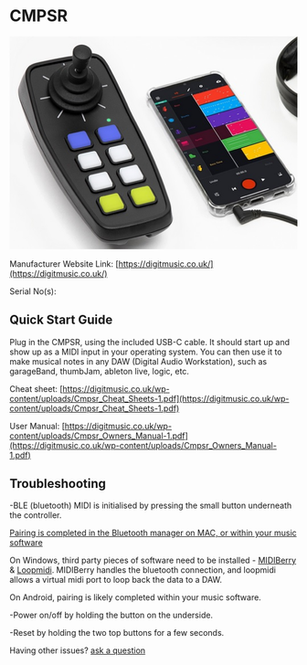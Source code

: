 # CMPSR

![CMPSR](<CMPSR.jpg>)

Manufacturer Website Link: [https://digitmusic.co.uk/](https://digitmusic.co.uk/)

Serial No(s): 

## Quick Start Guide

Plug in the CMPSR, using the included USB-C cable. It should start up and show up as a MIDI input in your operating system. 
You can then use it to make musical notes in any DAW (Digital Audio Workstation), such as garageBand, thumbJam, ableton live, logic, etc.

Cheat sheet: [https://digitmusic.co.uk/wp-content/uploads/Cmpsr_Cheat_Sheets-1.pdf](https://digitmusic.co.uk/wp-content/uploads/Cmpsr_Cheat_Sheets-1.pdf)

User Manual: [https://digitmusic.co.uk/wp-content/uploads/Cmpsr_Owners_Manual-1.pdf](https://digitmusic.co.uk/wp-content/uploads/Cmpsr_Owners_Manual-1.pdf)

## Troubleshooting

-BLE (bluetooth) MIDI is initialised by pressing the small button underneath the controller. 

[Pairing is completed in the Bluetooth manager on MAC, or within your music software](https://support.apple.com/en-gb/guide/audio-midi-setup/ams33f013765/mac)

On Windows, third party pieces of software need to be installed - [MIDIBerry](https://apps.microsoft.com/detail/9n39720h2m05) & [Loopmidi](https://www.tobias-erichsen.de/software/loopmidi.html). MIDIBerry handles the bluetooth connection, and loopmidi allows a virtual midi port to loop back the data to a DAW.

On Android, pairing is likely completed within your music software.

-Power on/off by holding the button on the underside.

-Reset by holding the two top buttons for a few seconds.

Having other issues? [ask a question](<mailto:ChrisBall@omnimusic.org.uk>)

